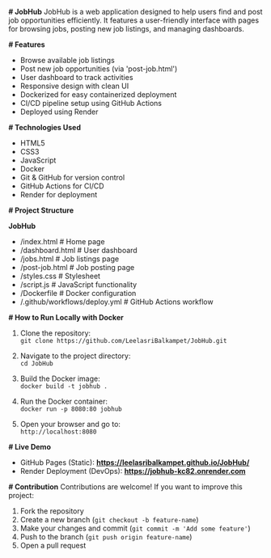 **# JobHub**
JobHub is a web application designed to help users find and post job opportunities efficiently. It features a user-friendly interface with pages for browsing jobs, posting new job listings, and managing dashboards.

**# Features**
- Browse available job listings  
- Post new job opportunities (via 'post-job.html')  
- User dashboard to track activities  
- Responsive design with clean UI  
- Dockerized for easy containerized deployment  
- CI/CD pipeline setup using GitHub Actions  
- Deployed using Render  

**# Technologies Used**
- HTML5  
- CSS3  
- JavaScript  
- Docker  
- Git & GitHub for version control  
- GitHub Actions for CI/CD  
- Render for deployment  

**# Project Structure**

**JobHub**
- /index.html         # Home page  
- /dashboard.html     # User dashboard  
- /jobs.html          # Job listings page  
- /post-job.html      # Job posting page  
- /styles.css         # Stylesheet  
- /script.js          # JavaScript functionality  
- /Dockerfile         # Docker configuration  
- /.github/workflows/deploy.yml   # GitHub Actions workflow  

**# How to Run Locally with Docker**
1. Clone the repository:  
   `git clone https://github.com/LeelasriBalkampet/JobHub.git`

2. Navigate to the project directory:  
   `cd JobHub`

3. Build the Docker image:  
   `docker build -t jobhub .`

4. Run the Docker container:  
   `docker run -p 8080:80 jobhub`

5. Open your browser and go to:  
   `http://localhost:8080`

**# Live Demo**

- GitHub Pages (Static): **https://leelasribalkampet.github.io/JobHub/**  
- Render Deployment (DevOps): **https://jobhub-kc82.onrender.com**

**# Contribution**
Contributions are welcome! If you want to improve this project:
1. Fork the repository  
2. Create a new branch (`git checkout -b feature-name`)  
3. Make your changes and commit (`git commit -m 'Add some feature'`)  
4. Push to the branch (`git push origin feature-name`)  
5. Open a pull request
